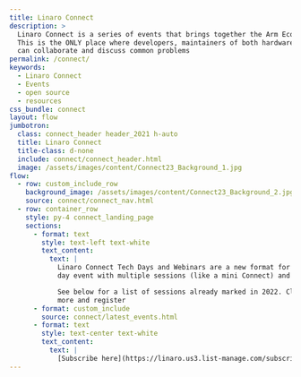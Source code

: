 ```yaml
---
title: Linaro Connect
description: >
  Linaro Connect is a series of events that brings together the Arm Ecosystem.
  This is the ONLY place where developers, maintainers of both hardware and software
  can collaborate and discuss common problems
permalink: /connect/
keywords:
  - Linaro Connect
  - Events
  - open source
  - resources
css_bundle: connect
layout: flow
jumbotron:
  class: connect_header header_2021 h-auto
  title: Linaro Connect
  title-class: d-none
  include: connect/connect_header.html
  image: /assets/images/content/Connect23_Background_1.jpg
flow:
  - row: custom_include_row
    background_image: /assets/images/content/Connect23_Background_2.jpg
    source: connect/connect_nav.html
  - row: container_row
    style: py-4 connect_landing_page
    sections:
      - format: text
        style: text-left text-white
        text_content:
          text: |
            Linaro Connect Tech Days and Webinars are a new format for technical sessions. Tech Days are a one
            day event with multiple sessions (like a mini Connect) and Webinars are a single session event.

            See below for a list of sessions already marked in 2022. Click on the link for each session to find out
            more and register
      - format: custom_include
        source: connect/latest_events.html
      - format: text
        style: text-center text-white
        text_content:
          text: |
            [Subscribe here](https://linaro.us3.list-manage.com/subscribe/post?u=14baaae786342d0d405ee59c2&id=7cf0551a9b) to receive Linaro Connect email updates.
---
```

